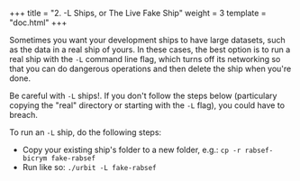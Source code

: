 +++
title = "2. -L Ships, or The Live Fake Ship"
weight = 3
template = "doc.html"
+++

Sometimes you want your development ships to have large datasets, such as the data in a real ship of yours. In these cases, the best option is to run a real ship with the `-L` command line flag, which turns off its networking so that you can do dangerous operations and then delete the ship when you're done.

Be careful with `-L` ships!. If you don't follow the steps below (particulary copying the "real" directory or starting with the `-L` flag), you could have to breach.

To run an `-L` ship, do the following steps:

* Copy your existing ship's folder to a new folder, e.g.: `cp -r rabsef-bicrym fake-rabsef`
* Run like so: `./urbit -L fake-rabsef`